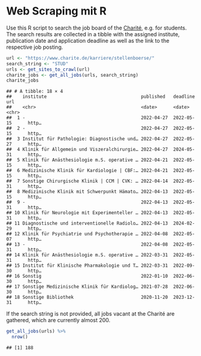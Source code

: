Web Scraping mit R
================

Use this R script to search the job board of the
[Charité](https://www.charite.de/karriere/stellenboerse/), e.g. for
students. The search results are collected in a tibble with
the assigned institute, publication date and application deadline as
well as the link to the respective job posting.

``` r
url <- "https://www.charite.de/karriere/stellenboerse/"
search_string <- "STUD"
urls <- get_sites_to_crawl(url)
charite_jobs <- get_all_jobs(urls, search_string)
charite_jobs
```

    ## # A tibble: 18 × 4
    ##    institute                                   published   deadline        url  
    ##    <chr>                                       <date>      <date>          <chr>
    ##  1 -                                           2022-04-27  2022-05-15      http…
    ##  2 -                                           2022-04-27  2022-05-15      http…
    ##  3 Institut für Pathologie: Diagnostische und… 2022-04-27  2022-05-27      http…
    ##  4 Klinik für Allgemein und Viszeralchirurgie… 2022-04-27  2024-05-31      http…
    ##  5 Klinik für Anästhesiologie m.S. operative … 2022-04-21  2022-05-15      http…
    ##  6 Medizinische Klinik für Kardiologie | CBF:… 2022-04-21  2022-05-15      http…
    ##  7 Sonstige Chirurgische Klinik | CCM | CVK: … 2022-04-14  2022-05-31      http…
    ##  8 Medizinische Klinik mit Schwerpunkt Hämato… 2022-04-13  2022-05-15      http…
    ##  9 -                                           2022-04-13  2022-05-31      http…
    ## 10 Klinik für Neurologie mit Experimenteller … 2022-04-13  2022-05-31      http…
    ## 11 Diagnostische und interventionelle Radiolo… 2022-04-13  2024-02-29      http…
    ## 12 Klinik für Psychiatrie und Psychotherapie … 2022-04-08  2022-05-07      http…
    ## 13 -                                           2022-04-08  2022-05-31      http…
    ## 14 Klinik für Anästhesiologie m.S. operative … 2022-03-31  2022-05-31      http…
    ## 15 Institut für Klinische Pharmakologie und T… 2022-03-31  2022-09-30      http…
    ## 16 Sonstig                                     2022-01-10  2022-06-30      http…
    ## 17 Sonstige Medizinische Klinik für Kardiolog… 2021-07-28  2022-06-30      http…
    ## 18 Sonstige Bibliothek                         2020-11-20  2023-12-31      http…

If the search string is not provided, all jobs vacant at the Charité are
gathered, which are currently almost 200.

``` r
get_all_jobs(urls) %>%
  nrow()
```

    ## [1] 188
